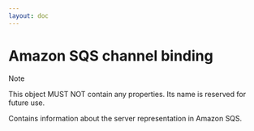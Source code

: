 ```yaml
---
layout: doc
---
```


# Amazon SQS channel binding

> [!NOTE]
> This object MUST NOT contain any properties. Its name is reserved for future use.

Contains information about the server representation in Amazon SQS.